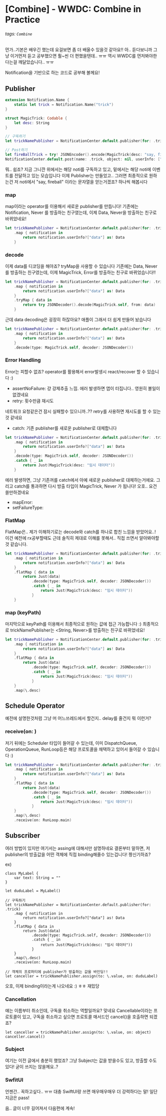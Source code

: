 # [Combine] - WWDC: Combine in Practice

###### tags: `Combine`

먼가..기본은 배우긴 했는데 요걸보면 좀 더 배울수 있을것 같아요!!
아.. 듣다보니까 그냥 이거먼저 듣고 공부했으면 훨~씬 더 편했을텐데.. ㅠㅠ
역시 WWDC를 먼저봐야한다는걸 깨달았습니다.. ㅠㅠ

Notification을 기반으로 하는 코드로 공부해 볼께요!

## Publisher

```swift
extension Notification.Name {
    static let trick = Notification.Name("trick")
}

struct MagicTrick: Codable {
    let desc: String
}

// 구독하기
let trickNamePublisher = NotificationCenter.default.publisher(for: .trick)

// Post하기
let fireBallTrick = try! JSONEncoder().encode(MagicTrick(desc: "say, fireball"))
NotificationCenter.default.post(name: .trick, object: nil, userInfo: ["data": fireBallTrick])
```

뭐.. 쉽죠?
지금 그니깐 위에서는 해당 noti를 구독하고 있고, 밑에서는 해당 noti에 이벤트를 전달하고 있는 모습입니다
이제 Publisher는 만들었고.. 그러면 최종적으로 원하는건 저 noti에서 "say, fireball" 이라는 문자열을 얻는거겠죠? 하나씩 해봅시다

### map 

map이라는 operator를 이용해서 새로운 publisher를 만듭니다!
기존에는 Notification, Never 를 방출하는 친구였는데, 이제 Data, Never을 방출하는 친구로 바뀌었네요!

```swift
let trickNamePublisher = NotificationCenter.default.publisher(for: .trick)
    .map { notification in
        return notification.userInfo?["data"] as! Data
    }
```

### decode

이제 data를 디코딩을 해야죠?
tryMap을 사용할 수 있습니다
기존에는 Data, Never를 방출하는 친구였는데, 이제 MagicTrick, Error를 방출하는 친구로 바뀌었습니다!!

```swift
let trickNamePublisher = NotificationCenter.default.publisher(for: .trick)
    .map { notification in
        return notification.userInfo?["data"] as! Data
    }
    .tryMap { data in
        return try JSONDecoder().decode(MagicTrick.self, from: data)
    }
```

근데 data decoding은 굉장히 하잖아요? 애플이 그래서 더 쉽게 만들어 놨습니다

```swift
let trickNamePublisher = NotificationCenter.default.publisher(for: .trick)
    .map { notification in
        return notification.userInfo?["data"] as! Data
    }
    .decode(type: MagicTrick.self, decoder: JSONDecoder())

```

### Error Handling

Error는 피할수 없죠? operator를 활용해서 error발생시 react/recover 할 수 있습니다 :)

- assertNoFailure: 걍 강제추출 느낌. 에러 발생하면 앱이 터집니다.. 영원히 볼일이 없겠네요
- retry: 횟수만큼 재시도

네트워크 요청같은건 잠시 실패할수 있으니까..??
retry를 사용하면 재시도를 할 수 있는것 같네요

- catch: 기존 publisher를 새로운 publisher로 대체합니다 

```swift
let trickNamePublisher = NotificationCenter.default.publisher(for: .trick)
    .map { notification in
        return notification.userInfo?["data"] as! Data
    }
    .decode(type: MagicTrick.self, decoder: JSONDecoder())
    .catch { _ in
        return Just(MagicTrick(desc: "임시 데이터"))
    }
```

에러 발생하면, 그냥 기존꺼를 catch에서 아예 새로운 publisher로 대체하는거에요.
그리고 catch를 통과하면 다시 방출 타입이 MagicTrick, Never 가 됩니다!
오호.. 요건 쓸만하겠네요

- mapError: 
- setFailureType:

### FlatMap

FlatMap은.. 제가 이해하기로는 decode와 catch를 하나로 합친 느낌을 받았어요..!
이건 예전에 rx공부할때도 근데 솔직히 제대로 이해를 못해서.. 직접 쓰면서 알아봐야할것 같습니다.

```swift
let trickNamePublisher = NotificationCenter.default.publisher(for: .trick)
    .map { notification in
        return notification.userInfo?["data"] as! Data
    }
    .flatMap { data in
        return Just(data)
            .decode(type: MagicTrick.self, decoder: JSONDecoder())
            .catch { _ in
                return Just(MagicTrick(desc: "임시 데이터"))
            }
    }
```

### map (keyPath)

마지막으로 keyPath를 이용해서 최종적으로 원하는 값에 접근 가능합니다 :)
최종적으로 trickNamePublisher는 <String, Never>를 방출하는 친구로 바뀌었네요!

```swift
let trickNamePublisher = NotificationCenter.default.publisher(for: .trick)
    .map { notification in
        return notification.userInfo?["data"] as! Data
    }
    .flatMap { data in
        return Just(data)
            .decode(type: MagicTrick.self, decoder: JSONDecoder())
            .catch { _ in
                return Just(MagicTrick(desc: "임시 데이터"))
            }
    }
    .map(\.desc)
```

## Schedule Operator

예전에 설명한것처럼 그냥 머 어느쓰레드에서 할건지.. delay를 줄건지 뭐 이런거?

### receive(on: )

저기 뒤에는 Scheduler 타입이 들어갈 수 있는데, 이미 DispatchQueue, OperationQueue, RunLoop등은 해당 프로토콜을 채택하고 있어서 들어갈 수 있습니다 :)

```swift
let trickNamePublisher = NotificationCenter.default.publisher(for: .trick)
    .map { notification in
        return notification.userInfo?["data"] as! Data
    }
    .flatMap { data in
        return Just(data)
            .decode(type: MagicTrick.self, decoder: JSONDecoder())
            .catch { _ in
                return Just(MagicTrick(desc: "임시 데이터"))
            }
    }
    .map(\.desc)
    .receive(on: RunLoop.main)
```

## Subscriber

여러 방법이 있지만 여기서는 assing에 대해서만 설명하네요
결론부터 말하면, 저 publisher의 방출값을 어떤 객체에 직접 binding해줄수 있는겁니다! 짱신기하죠?

ex)

```swift=
class MyLabel {
    var text: String = ""
}

let duduLabel = MyLabel()

// 구독하기
let trickNamePublisher = NotificationCenter.default.publisher(for: .trick)
    .map { notification in
        return notification.userInfo?["data"] as! Data
    }
    .flatMap { data in
        return Just(data)
            .decode(type: MagicTrick.self, decoder: JSONDecoder())
            .catch { _ in
                return Just(MagicTrick(desc: "임시 데이터"))
            }
    }
    .map(\.desc)
    .receive(on: RunLoop.main)

// 객체의 프로퍼티에 publisher가 방출하는 값을 바인딩!!
let canceller = trickNamePublisher.assign(to: \.value, on: duduLabel)
```

오호, 이제 binding이라는게 나오네요 :) ㅎㅎ 재밌당

### Cancellation

얘는 이름부터 취소인데, 구독을 취소하는 역할일까요? 맞네요
Cancellable이라는 프로토콜이 있고, 구독을 취소하고 싶으면 프로토콜 매서드인 cancel()을 호출하면 되겠죠?

```swift=
let canceller = trickNamePublisher.assign(to: \.value, on: object)
canceller.cancel()
```

### Subject

여기는 이전 글에서 충분히 했었죠?
그냥 Subject는 값을 받을수도 있고, 방출할 수도 있다!
굳이 쓰지는 않을께요..?

### SwfitUI

언젠간.. 꼭하고싶다.. ㅠㅠ
대충 SwiftUI랑 쓰면 매우매우매우 더 강력하다는 말!
일단 지금은 pass!

음.. 글이 너무 길어져서 다음편에 계속!
